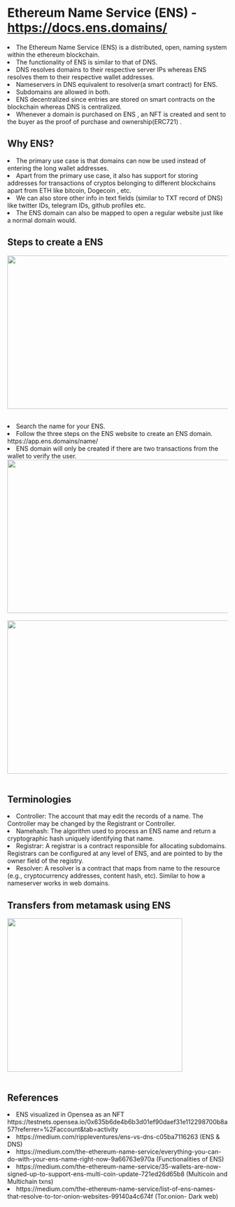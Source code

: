 # Ethereum Name Service (ENS) - https://docs.ens.domains/

<li>The Ethereum Name Service (ENS) is a distributed, open, naming system within the ethereum blockchain.
<li>The functionality of ENS is similar to that of DNS.
<li>DNS resolves domains to their respective server IPs whereas ENS resolves them to their respective wallet addresses.
<li>Nameservers in DNS equivalent to resolver(a smart contract) for ENS.
<li>Subdomains are allowed in both.
<li>ENS decentralized since entries are stored on smart contracts on the blockchain whereas DNS is centralized. 
<li>Whenever a domain is purchased on ENS , an NFT is created and sent to the buyer as the proof of purchase and ownership(ERC721) .

## Why ENS?

<li>The primary use case is that domains can now be used instead of entering the long wallet addresses.
<li>Apart from the primary use case, it also has support for storing addresses for transactions of cryptos belonging to different blockchains apart from ETH like bitcoin, Dogecoin , etc.
<li>We can also store other info in text fields (similar to TXT record of DNS) like twitter IDs, telegram IDs, github profiles etc.
<li>The ENS domain can also be mapped to open a regular website just like a normal domain would. 

## Steps to create a ENS 

<img src="https://github.com/digidrills/web3-samples/blob/main/docs/figures/ens1.png" width="850px" height="350px"><br><br>
<li>Search the name for your ENS.
<li>Follow the three steps on the ENS website to create an ENS domain. https://app.ens.domains/name/

<li>ENS domain will only be created if there are two transactions from the wallet to verify the user.
<img src="https://github.com/digidrills/web3-samples/blob/main/docs/figures/ens2.png" width="850px" height="350px"><br><br>
<img src="https://github.com/digidrills/web3-samples/blob/main/docs/figures/ens3.png" width="850px" height="350px"><br><br>

## Terminologies
<li>Controller: The account that may edit the records of a name. The Controller may be changed by the Registrant or Controller.
<li>Namehash: The algorithm used to process an ENS name and return a cryptographic hash uniquely identifying that name.
<li>Registrar: A registrar is a contract responsible for allocating subdomains. Registrars can be configured at any level of ENS, and are pointed to by the owner field of the registry.
<li>Resolver: A resolver is a contract that maps from name to the resource (e.g., cryptocurrency addresses, content hash, etc). Similar to how a nameserver works in web domains.

## Transfers from metamask using ENS

<img src="https://github.com/digidrills/web3-samples/blob/main/docs/figures/ens4.png" width="400px" height="350px"><br><br>

## References
<li>ENS visualized in Opensea as an NFT https://testnets.opensea.io/0x635b6de4b6b3d01ef90daef31e112298700b8a57?referrer=%2Faccount&tab=activity
<li>https://medium.com/rippleventures/ens-vs-dns-c05ba7116263  (ENS & DNS)
<li>https://medium.com/the-ethereum-name-service/everything-you-can-do-with-your-ens-name-right-now-9a66763e970a (Functionalities of ENS)
<li>https://medium.com/the-ethereum-name-service/35-wallets-are-now-signed-up-to-support-ens-multi-coin-update-721ed26d65b8 (Multicoin and Multichain txns)
<li>https://medium.com/the-ethereum-name-service/list-of-ens-names-that-resolve-to-tor-onion-websites-99140a4c674f (Tor.onion- Dark web)
